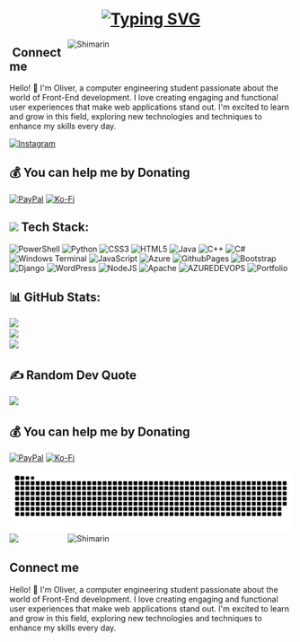 <!--Gif de Precentacion------------------------------------------------------------------------------------------------------------------------------------------------>

<h1 align = "center">
<a href="https://git.io/typing-svg"><img src="https://readme-typing-svg.demolab.com?font=Fira+Code&size=75&duration=1400&pause=500&color=FF72FF&background=000000EE&center=true&multiline=true&width=1920&height=384&lines=Hello+there+!;+I'm+Oliver+;Welcome+to+my+GitHub+profile" alt="Typing SVG" /></a>
</h1>

<!--------------------------------------------------------------------------------------------------------------------------------------------------------------------->
<img align="right" width="400" alt="Shimarin" src="https://i.imgur.com/aNBi8Jf.png"/> <!--Imagen Chica Anime-->
<!--------------------------------------------------------------------------------------------------------------------------------------------------------------------->
## <img aling="left" src="" width="30px"> Connect me
<p aling="left">
Hello! 👋 I'm Oliver, a computer engineering student passionate about the world of Front-End development. I love creating engaging and functional user experiences that make web applications stand out. I'm excited to learn and grow in this field, exploring new technologies and techniques to enhance my skills every day.
</p>

[![Instagram](https://img.shields.io/badge/Instagram-%23E4405F.svg?logo=Instagram&logoColor=white)](https://instagram.com/_kazuto_black_) 

<!--------------------------------------------------------------------------------------------------------------------------------------------------------------------->
## 💰 You can help me by Donating
  [![PayPal](https://img.shields.io/badge/PayPal-00457C?style=for-the-badge&logo=paypal&logoColor=white)](https://paypal.me/KazutoBlack0) [![Ko-Fi](https://img.shields.io/badge/Ko--fi-F16061?style=for-the-badge&logo=ko-fi&logoColor=white)](https://ko-fi.com/kazuto_black) 
<br>
<!--------------------------------------------------------------------------------------------------------------------------------------------------------------------->
## <img src="https://media.giphy.com/media/HwBlFQZFcAoUcPHZdX/giphy.gif" width="45px"> Tech Stack:
![PowerShell](https://img.shields.io/badge/PowerShell-%235391FE.svg?style=flat&logo=powershell&logoColor=white) ![Python](https://img.shields.io/badge/python-3670A0?style=flat&logo=python&logoColor=ffdd54) ![CSS3](https://img.shields.io/badge/css3-%231572B6.svg?style=flat&logo=css3&logoColor=white) ![HTML5](https://img.shields.io/badge/html5-%23E34F26.svg?style=flat&logo=html5&logoColor=white) ![Java](https://img.shields.io/badge/java-%23ED8B00.svg?style=flat&logo=openjdk&logoColor=white) ![C++](https://img.shields.io/badge/c++-%2300599C.svg?style=flat&logo=c%2B%2B&logoColor=white) ![C#](https://img.shields.io/badge/c%23-%23239120.svg?style=flat&logo=csharp&logoColor=white) ![Windows Terminal](https://img.shields.io/badge/Windows%20Terminal-%234D4D4D.svg?style=flat&logo=windows-terminal&logoColor=white) ![JavaScript](https://img.shields.io/badge/javascript-%23323330.svg?style=flat&logo=javascript&logoColor=%23F7DF1E) ![Azure](https://img.shields.io/badge/azure-%230072C6.svg?style=flat&logo=microsoftazure&logoColor=white) ![GithubPages](https://img.shields.io/badge/github%20pages-121013?style=flat&logo=github&logoColor=white) ![Bootstrap](https://img.shields.io/badge/bootstrap-%238511FA.svg?style=flat&logo=bootstrap&logoColor=white) ![Django](https://img.shields.io/badge/django-%23092E20.svg?style=flat&logo=django&logoColor=white) ![WordPress](https://img.shields.io/badge/WordPress-%23117AC9.svg?style=flat&logo=WordPress&logoColor=white) ![NodeJS](https://img.shields.io/badge/node.js-6DA55F?style=flat&logo=node.js&logoColor=white) ![Apache](https://img.shields.io/badge/apache-%23D42029.svg?style=flat&logo=apache&logoColor=white) ![AZUREDEVOPS](https://img.shields.io/badge/azuredevops-0078D7.svg?style=flat&logo=azuredevops&logoColor=white&color=%230078D7) ![Portfolio](https://img.shields.io/badge/Portfolio-%23000000.svg?style=flat&logo=firefox&logoColor=#FF7139)
<br>
<!--------------------------------------------------------------------------------------------------------------------------------------------------------------------->

## 📊 GitHub Stats:
![](https://github-readme-stats.vercel.app/api?username=KazutoBlack2004&theme=radical&hide_border=true&include_all_commits=false&count_private=false)<br/>
![](https://github-readme-streak-stats.herokuapp.com/?user=KazutoBlack2004&theme=radical&hide_border=true)<br/>
![](https://github-readme-stats.vercel.app/api/top-langs/?username=KazutoBlack2004&theme=radical&hide_border=true&include_all_commits=false&count_private=false&layout=compact)


<!--------------------------------------------------------------------------------------------------------------------------------------------------------------------->
## ✍️ Random Dev Quote
![](https://quotes-github-readme.vercel.app/api?type=horizontal&theme=radical)

<!--------------------------------------------------------------------------------------------------------------------------------------------------------------------->

## 💰 You can help me by Donating
[![PayPal](https://img.shields.io/badge/PayPal-00457C?style=for-the-badge&logo=paypal&logoColor=white)](https://paypal.me/KazutoBlack0) 
[![Ko-Fi](https://img.shields.io/badge/Ko--fi-F16061?style=for-the-badge&logo=ko-fi&logoColor=white)](https://ko-fi.com/kazuto_black) 

<!--- snake ----------------------------------------------------------------------------------------------------------------------------------------------------------->
<div align="center">
  <img  src="https://github.com/1999AZZAR/1999AZZAR/blob/readme/resources/img/grid-snake.svg"
       alt="snake" /></a>
</div>
<!--------------------------------------------------------------------------------------------------------------------------------------------------------------------->
<img align="right" width="400" alt="Shimarin" src="https://i.imgur.com/aNBi8Jf.png"/> <!--Imagen Chica Anime-->
<div aling=""left>
  <div>
    <img aling="left" src="https://media2.giphy.com/media/03CFrhn4mtBd0TNthB/giphy.gif" width="30px"> <h2>Connect me</h2>
    <p aling="left">
    Hello! 👋 I'm Oliver, a computer engineering student passionate about the world of Front-End development. I love creating engaging and functional user experiences that make web applications stand out. I'm excited to learn and grow in this field, exploring new           technologies and techniques to enhance my skills every day.
  </div>
</div>

